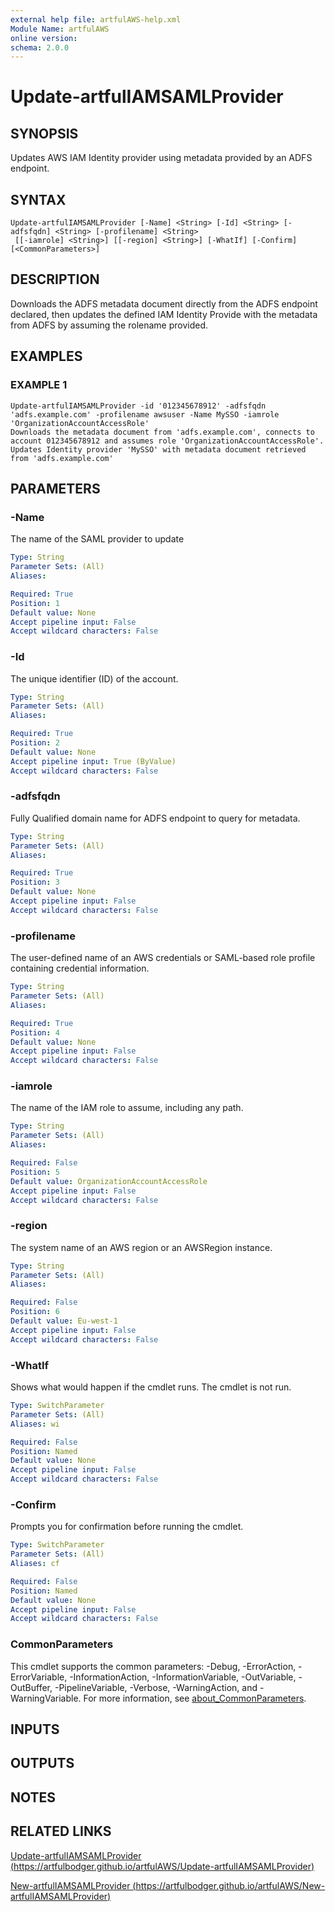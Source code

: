 ```yaml
---
external help file: artfulAWS-help.xml
Module Name: artfulAWS
online version:
schema: 2.0.0
---
```


# Update-artfulIAMSAMLProvider

## SYNOPSIS
Updates AWS IAM Identity provider using metadata provided by an ADFS endpoint.

## SYNTAX

```
Update-artfulIAMSAMLProvider [-Name] <String> [-Id] <String> [-adfsfqdn] <String> [-profilename] <String>
 [[-iamrole] <String>] [[-region] <String>] [-WhatIf] [-Confirm] [<CommonParameters>]
```

## DESCRIPTION
Downloads the ADFS metadata document directly from the ADFS endpoint declared, then updates the defined IAM Identity Provide with the metadata from ADFS
by assuming the rolename provided.

## EXAMPLES

### EXAMPLE 1
```
Update-artfulIAMSAMLProvider -id '012345678912' -adfsfqdn 'adfs.example.com' -profilename awsuser -Name MySSO -iamrole 'OrganizationAccountAccessRole'
Downloads the metadata document from 'adfs.example.com', connects to account 012345678912 and assumes role 'OrganizationAccountAccessRole'.
Updates Identity provider 'MySSO' with metadata document retrieved from 'adfs.example.com'
```

## PARAMETERS

### -Name
The name of the SAML provider to update

```yaml
Type: String
Parameter Sets: (All)
Aliases:

Required: True
Position: 1
Default value: None
Accept pipeline input: False
Accept wildcard characters: False
```

### -Id
The unique identifier (ID) of the account.

```yaml
Type: String
Parameter Sets: (All)
Aliases:

Required: True
Position: 2
Default value: None
Accept pipeline input: True (ByValue)
Accept wildcard characters: False
```

### -adfsfqdn
Fully Qualified domain name for ADFS endpoint to query for metadata.

```yaml
Type: String
Parameter Sets: (All)
Aliases:

Required: True
Position: 3
Default value: None
Accept pipeline input: False
Accept wildcard characters: False
```

### -profilename
The user-defined name of an AWS credentials or SAML-based role profile containing credential information.

```yaml
Type: String
Parameter Sets: (All)
Aliases:

Required: True
Position: 4
Default value: None
Accept pipeline input: False
Accept wildcard characters: False
```

### -iamrole
The name of the IAM role to assume, including any path.

```yaml
Type: String
Parameter Sets: (All)
Aliases:

Required: False
Position: 5
Default value: OrganizationAccountAccessRole
Accept pipeline input: False
Accept wildcard characters: False
```

### -region
The system name of an AWS region or an AWSRegion instance.

```yaml
Type: String
Parameter Sets: (All)
Aliases:

Required: False
Position: 6
Default value: Eu-west-1
Accept pipeline input: False
Accept wildcard characters: False
```

### -WhatIf
Shows what would happen if the cmdlet runs.
The cmdlet is not run.

```yaml
Type: SwitchParameter
Parameter Sets: (All)
Aliases: wi

Required: False
Position: Named
Default value: None
Accept pipeline input: False
Accept wildcard characters: False
```

### -Confirm
Prompts you for confirmation before running the cmdlet.

```yaml
Type: SwitchParameter
Parameter Sets: (All)
Aliases: cf

Required: False
Position: Named
Default value: None
Accept pipeline input: False
Accept wildcard characters: False
```

### CommonParameters
This cmdlet supports the common parameters: -Debug, -ErrorAction, -ErrorVariable, -InformationAction, -InformationVariable, -OutVariable, -OutBuffer, -PipelineVariable, -Verbose, -WarningAction, and -WarningVariable. For more information, see [about_CommonParameters](http://go.microsoft.com/fwlink/?LinkID=113216).

## INPUTS

## OUTPUTS

## NOTES

## RELATED LINKS

[Update-artfulIAMSAMLProvider (https://artfulbodger.github.io/artfulAWS/Update-artfulIAMSAMLProvider)]()

[New-artfulIAMSAMLProvider (https://artfulbodger.github.io/artfulAWS/New-artfulIAMSAMLProvider)]()

